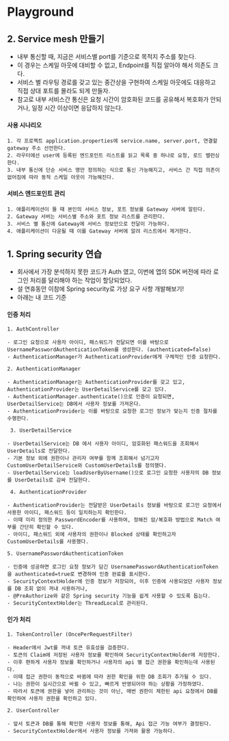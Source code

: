 # Playground

## 2. Service mesh 만들기
- 내부 통신할 때, 지금은 서비스별 port를 기준으로 목적지 주소를 찾는다.
- 이 경우는 스케일 아웃에 대비할 수 없고, Endpoint를 직접 알아야 해서 의존도 크다.
- 서비스 별 라우팅 경로를 갖고 있는 중간상을 구현하여 스케일 아웃에도 대응하고 직접 상대 포트를 몰라도 되게 만들자.
- 참고로 내부 서비스간 통신은 요청 시간이 암호화된 코드를 공유해서 복호화가 안되거나, 일정 시간 이상이면 응답하지 않는다.

#### 사용 시나리오
```
1. 각 프로젝트 application.properties에 service.name, server.port, 연결할 gateway 주소 선언한다.
2. 라우터에선 user에 등록된 엔드포인트 리스트를 읽고 목록 중 하나로 요청, 로드 밸런싱한다.
3. 내부 통신에 단순 서비스 명만 정의하는 식으로 통신 가능해지고, 서비스 간 직접 의존이 없어짐에 따라 동적 스케일 아웃이 가능해진다.
```

#### 서비스 엔드포인트 관리
```
1. 애플리케이션이 뜰 때 본인의 서비스 정보, 포트 정보를 Gateway 서버에 알린다.
2. Gateway 서버는 서비스별 주소와 포트 정보 리스트를 관리한다.
3. 서비스 별 통신에 Gateway에 서비스 정보만으로 전달이 가능하다.
4. 애플리케이션이 다운될 때 이를 Gateway 서버에 알려 리스트에서 제거한다.
```

## 1. Spring security 연습
- 회사에서 가장 분석하지 못한 코드가 Auth 였고, 이번에 앱의 SDK 버전에 따라 로그인 처리를 달리해야 하는 작업이 할당되었다.
- 설 연휴동안 이참에 Spring security로 가상 요구 사항 개발해보기!
- 아래는 내 코드 기준

#### 인증 처리

```
1. AuthController

- 로그인 요청으로 사용자 아이디, 패스워드가 전달되면 이를 바탕으로 UsernamePasswordAuthenticationToken를 생성한다. (authenticated=false)
- AuthenticationManager가 AuthenticationProvider에게 구체적인 인증 요청한다.

2. AuthenticationManager

- AuthenticationManager는 AuthenticationProvider를 갖고 있고, AuthenticationProvider는 UserDetailService를 갖고 있다.
- AuthenticationManager.authenticate()으로 인증이 요청되면, UserDetailService는 DB에서 사용자 정보를 가져온다.
- AuthenticationProvider는 이를 바탕으로 요청한 로그인 정보가 맞는지 인증 절차를 수행한다.

 3. UserDetailService

- UserDetailService는 DB 에서 사용자 아이디, 암호화된 패스워드을 조회해서 UserDetails로 전달한다.
- 기본 정보 외에 권한이나 관리자 여부를 함께 조회해서 넘기고자 CustomUserDetailService와 CustomUserDetails를 정의했다.
- UserDetailService는 loadUserByUsername()으로 로그인 요청한 사용자의 DB 정보를 UserDetails로 감싸 전달한다.

 4. AuthenticationProvider

- AuthenticationProvider는 전달받은 UserDetails 정보를 바탕으로 로그인 요청에서 사용한 아이디, 패스워드 등이 일치하는지 확인한다.
- 이때 미리 정의한 PasswordEncoder를 사용하여, 정해진 암/복호화 방법으로 Match 여부를 간단히 확인할 수 있다.
- 아이디, 패스워드 외에 사용자의 권한이나 Blocked 상태를 확인하고자 CustomUserDetails를 사용했다.

5. UsernamePasswordAuthenticationToken

- 인증에 성공하면 로그인 요청 정보가 담긴 UsernamePasswordAuthenticationToken을 authenticated=true로 변경하여 인증 완료를 표시한다.
- SecurityContextHolder에 인증 정보가 저장되어, 이후 인증에 사용되었던 사용자 정보를 DB 조회 없이 꺼내 사용하거나,
- @PreAuthorize와 같은 Spring security 기능을 쉽게 사용할 수 있도록 돕는다.
- SecurityContextHolder는 ThreadLocal로 관리된다.
```

#### 인가 처리
```
1. TokenController (OncePerRequestFilter)

- Header에서 Jwt를 꺼내 토큰 유효성을 검증한다.
- 토큰의 Claim에 저장된 사용자 정보를 확인하여 SecurityContextHolder에 저장한다.
- 이후 편하게 사용자 정보를 확인하거나 사용자의 api 별 접근 권한을 확인하는데 사용된다.
- 이때 접근 권한이 동적으로 바뀜에 따라 권한 확인을 위한 DB 조회가 추가될 수 있다.
- 나는 권한이 실시간으로 바뀔 수 있고, 빠르게 반영되어야 하는 상황을 가정하였다.
- 따라서 토큰에 권한을 넣어 관리하는 것이 아닌, 매번 권한이 제한된 api 요청에서 DB를 확인하여 사용자 권한을 확인하고 있다.

2. UserController

- 앞서 토큰과 DB를 통해 확인한 사용자 정보를 통해, Api 접근 가능 여부가 결정된다.
- SecurityContextHolder에서 사용자 정보를 가져와 활용 가능하다.
```
